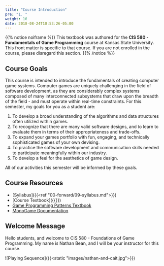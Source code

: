 ```yaml
---
title: "Course Introduction"
pre: "1. "
weight: 10
date: 2018-08-24T10:53:26-05:00
---
```


{{% notice noiframe %}}
This textbook was authored for the **CIS 580 - Fundamentals of Game Programming** course at Kansas State University.  This front matter is specific to that course.  If you are not enrolled in the course, please disregard this section.
{{% /notice %}}

## Course Goals
This course is intended to introduce the fundamentals of creating computer game systems. Computer games are uniquely challenging in the field of software development, as they are considerably complex systems composed of many interconnected subsystems that draw upon the breadth of the field - and must operate within real-time constraints. For this semester, my goals for you as a student are:

1. To develop a broad understanding of the algorithms and data structures often utilized within
games.
2. To recognize that there are many valid software designs, and to learn to evaluate them in terms of their appropriateness and trade-offs.
3. To expand your games portfolio with fun, engaging, and technically sophisticated games of your own devising.
4. To practice the software development and communication skills needed to participate meaningfully within our industry.
5. To develop a feel for the aesthetics of game design.

All of our activities this semester will be informed by these goals. 

## Course Resources 

* [Syllabus]({{<ref "00-forward/09-syllabus.md">}})
* [Course Textbook]({{<param textbookURL>}})
* [Game Programming Patterns Textbook](https://gameprogrammingpatterns.com/)
* [MonoGame Documentation](https://docs.monogame.net/)

## Welcome Message
Hello students, and welcome to CIS 580 - Foundations of Game Programming.  My name is Nathan Bean, and I will be your instructor for this course.

![Playing Sequence]({{<static "images/nathan-and-cait.jpg">}})